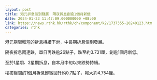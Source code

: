 ```yaml
---
layout: post
title: 港元拆息個別發展　隔夜拆息創逾1個月新低
date: 2024-01-23 11:47:09.000000000 +08:00
link: https://news.rthk.hk/rthk/ch/component/k2/1737355-20240123.htm
categories: rthk
---
```


港元期限較短的拆息持續下滑，中長期拆息個別發展。

隔夜拆息兩連跌，單日再跌逾26點子，跌至約3.731厘，創逾1個月新低。

至於1星期、2星期拆息，自本月中旬以來跌勢持續。

樓按相關的1個月拆息輕微回升約0.7點子，報大約4.754厘。
